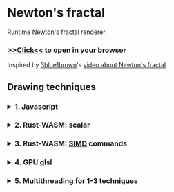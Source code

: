 # Newton's fractal

Runtime [Newton's fractal](https://en.wikipedia.org/wiki/Newton_fractal) renderer.

### [>>Click<<](https://alordash.github.io/newton-fractal/www/index.html) to open in your browser

Inspired by [3blue1brown](https://www.3blue1brown.com/)'s [video about Newton's fractal](https://youtu.be/-RdOwhmqP5s).

## Drawing techniques

### <details> <summary>1. Javascript</summary> [fractal_calculation.ts](https://github.com/alordash/newton-fractal/blob/main/scripts/math/fractal_calculation.ts) and [geometry.ts](https://github.com/alordash/newton-fractal/blob/main/scripts/math/geometry.ts) </details>

### <details> <summary>2. **Rust-WASM**: scalar</summary> [fractal_calculation.rs](https://github.com/alordash/newton-fractal/blob/main/src/fractal_calculation.rs) and [geometry.rs](https://github.com/alordash/newton-fractal/blob/main/src/geometry.rs) </details>

### <details> <summary>3. **Rust-WASM**: [SIMD](https://en.wikipedia.org/wiki/Single_instruction,_multiple_data) commands</summary> [fractal_calculation.rs](https://github.com/alordash/newton-fractal/blob/main/src/fractal_calculation.rs) and [simd_math.rs](https://github.com/alordash/newton-fractal/blob/main/src/simd_math.rs) (includes comments) </details>

### <details> <summary>4. **GPU glsl**</summary>sources: [webgl2_drawing.ts](https://github.com/alordash/newton-fractal/blob/main/scripts/webgl/webgl2_drawing.ts) and [gl_manager.ts](https://github.com/alordash/newton-fractal/blob/main/scripts/webgl/gl_manager.ts)<br/>shaders: [vertex.vert](https://github.com/alordash/newton-fractal/blob/main/webgl/vertex.vert) and [fragment.frag](https://github.com/alordash/newton-fractal/blob/main/webgl/fragment.frag) </details>

### <details> <summary>5. **Multithreading** for 1-3 techniques</summary>[drawing_manager.ts](https://github.com/alordash/newton-fractal/blob/main/scripts/drawing/drawing_manager.ts) and [drawing_worker.ts](https://github.com/alordash/newton-fractal/blob/main/scripts/drawing/drawing_worker.ts) </details>
